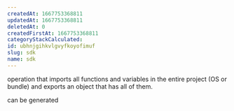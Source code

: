 ```yaml
---
createdAt: 1667753368811
updatedAt: 1667753368811
deletedAt: 0
createdFirstAt: 1667753368811
categoryStackCalculated: 
id: ubhnjgihkvlgvyfkoyofimuf
slug: sdk
name: sdk
---
```


operation that imports all functions and variables in the entire project (OS or bundle) and exports an object that has all of them.

can be generated
